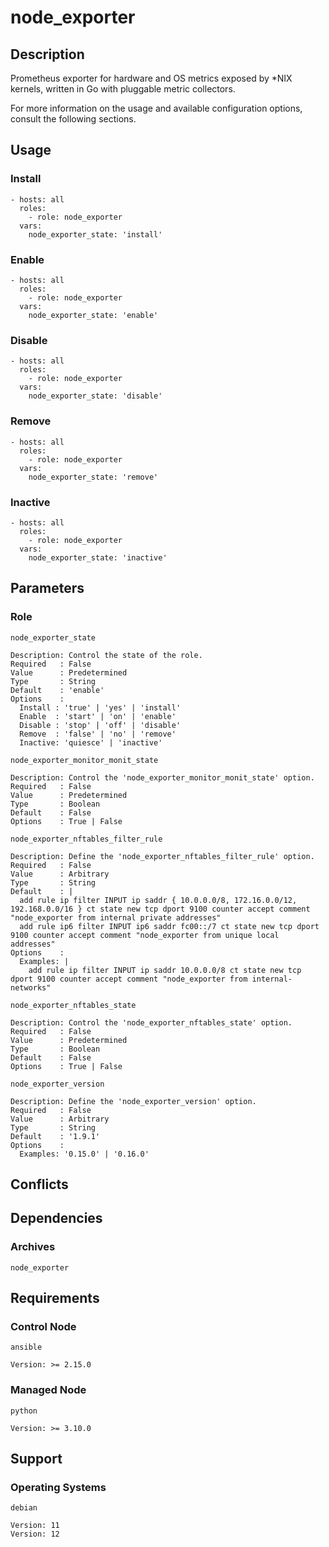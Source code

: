 # node_exporter

## Description

Prometheus exporter for hardware and OS metrics exposed by *NIX kernels, written
in Go with pluggable metric collectors.

For more information on the usage and available configuration options,
consult the following sections.

## Usage

### Install

```
- hosts: all
  roles:
    - role: node_exporter
  vars:
    node_exporter_state: 'install'
```

### Enable

```
- hosts: all
  roles:
    - role: node_exporter
  vars:
    node_exporter_state: 'enable'
```

### Disable

```
- hosts: all
  roles:
    - role: node_exporter
  vars:
    node_exporter_state: 'disable'
```

### Remove

```
- hosts: all
  roles:
    - role: node_exporter
  vars:
    node_exporter_state: 'remove'
```

### Inactive

```
- hosts: all
  roles:
    - role: node_exporter
  vars:
    node_exporter_state: 'inactive'
```

## Parameters

### Role

`node_exporter_state`

    Description: Control the state of the role.
    Required   : False
    Value      : Predetermined
    Type       : String
    Default    : 'enable'
    Options    :
      Install : 'true' | 'yes' | 'install'
      Enable  : 'start' | 'on' | 'enable'
      Disable : 'stop' | 'off' | 'disable'
      Remove  : 'false' | 'no' | 'remove'
      Inactive: 'quiesce' | 'inactive'

`node_exporter_monitor_monit_state`

    Description: Control the 'node_exporter_monitor_monit_state' option.
    Required   : False
    Value      : Predetermined
    Type       : Boolean
    Default    : False
    Options    : True | False

`node_exporter_nftables_filter_rule`

    Description: Define the 'node_exporter_nftables_filter_rule' option.
    Required   : False
    Value      : Arbitrary
    Type       : String
    Default    : |
      add rule ip filter INPUT ip saddr { 10.0.0.0/8, 172.16.0.0/12, 192.168.0.0/16 } ct state new tcp dport 9100 counter accept comment "node_exporter from internal private addresses"
      add rule ip6 filter INPUT ip6 saddr fc00::/7 ct state new tcp dport 9100 counter accept comment "node_exporter from unique local addresses"
    Options    :
      Examples: |
        add rule ip filter INPUT ip saddr 10.0.0.0/8 ct state new tcp dport 9100 counter accept comment "node_exporter from internal-networks"

`node_exporter_nftables_state`

    Description: Control the 'node_exporter_nftables_state' option.
    Required   : False
    Value      : Predetermined
    Type       : Boolean
    Default    : False
    Options    : True | False

`node_exporter_version`

    Description: Define the 'node_exporter_version' option.
    Required   : False
    Value      : Arbitrary
    Type       : String
    Default    : '1.9.1'
    Options    :
      Examples: '0.15.0' | '0.16.0'

## Conflicts

## Dependencies

### Archives

`node_exporter`

## Requirements

### Control Node

`ansible`

    Version: >= 2.15.0

### Managed Node

`python`

    Version: >= 3.10.0

## Support

### Operating Systems

`debian`

    Version: 11
    Version: 12
